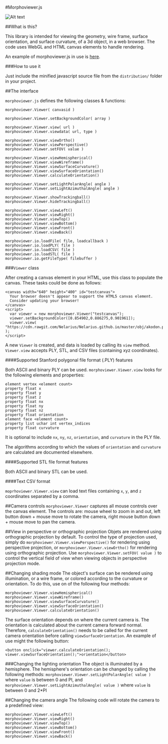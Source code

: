 #Morphoviewer.js

![Alt text](https://cdn.rawgit.com/Nelarius/Morphoviewer/master/images/toothbanner.png "Akodon serrensis")

##What is this?

This library is intended for viewing the geometry, wire frame, surface orientation, and surface curvature, of a
3d object, in a web browser. The code uses WebGL and HTML canvas elements to handle rendering.

An example of morphoviewer.js in use is [here](https://github.com/Nelarius/Nelarius.github.io/blob/master/index.html).

###How to use it

Just include the minified javascript source file from the `distribution/` folder in your project.

##The interface

`morphoviewer.js` defines the following classes & functions:

    morphoviewer.Viewer( canvasid )

    morphoviewer.Viewer.setBackgroundColor( array )

    morphoviewer.Viewer.view( url )
    morphoviewer.Viewer.viewdata( url, type )

    morphoviewer.Viewer.viewOrtho()
    morphoviewer.Viewer.viewPerspective()
    morphoviewer.Viewer.setFOV( value )

    morphoviewer.Viewer.viewHemispherical()
    morphoviewer.Viewer.viewWireframe()
    morphoviewer.Viewer.viewSurfaceCurvature()
    morphoviewer.Viewer.viewSurfaceOrientation()
    morphoviewer.Viewer.calculateOrientation()

    morphoviewer.Viewer.setLightPolarAngle( angle )
    morphoviewer.Viewer.setLightAzimuthalAngle( angle )

    morphoviewer.Viewer.showTrackingball()
    morphoviewer.Viewer.hideTrackingball()

    morphoviewer.Viewer.viewLeft()
    morphoviewer.Viewer.viewRight()
    morphoviewer.Viewer.viewTop()
    morphoviewer.Viewer.viewBottom()
    morphoviewer.Viewer.viewFront()
    morphoviewer.Viewer.viewBack()

    morphoviewer.io.loadFile( file, loadcallback )
    morphoviewer.io.loadPLY( file )
    morphoviewer.io.loadCSV( file )
    morphoviewer.io.loadSTL( file )
    morphoviewer.io.getFileType( filebuffer )

###`Viewer` class

After creating a canvas element in your HTML, use this class to populate the canvas. These tasks could be done
as follows:

    <canvas width="640" height="400" id="testcanvas">
      Your browser doesn't appear to support the HTML5 canvas element.
      Consider updating your browser!
    </canvas>
    <script>
      var viewer = new morphoviewer.Viewer("testcanvas");
      viewer.setBackgroundColor([0.854902,0.886275,0.901961]);
      viewer.view( "https://cdn.rawgit.com/Nelarius/Nelarius.github.io/master/obj/akodon.ply" );
    </script>

A new `Viewer` is created, and data is loaded by calling its `view` method. `Viewer.view` accepts PLY, STL, and CSV
files (containing xyz coordinates).

####Supported Stanford polygonal file format (.PLY) features

Both ASCII and binary PLY can be used. `morphoviewer.Viewer.view` looks for the following elements and properties:

    element vertex <element count>
    property float x
    property float y
    property float z
    property float nx
    property float ny
    property float nz
    property float orientation
    element face <element count>
    property list uchar int vertex_indices
    property float curvature

It is optional to include `nx`, `ny`, `nz`, `orientation`, and `curvature` in the PLY file.

The algorithms according to which the values of `orientation` and `curvature` are calculated are documented elsewhere.

####Supported STL file format features

Both ASCII and binary STL can be used.

####Text CSV format

`moprhoviewer.Viewer.view` can load text files containing `x`, `y`, and `z` coordinates separated by a comma.

##Camera controls
`morphoviewer.Viewer` captures all mouse controls over the canvas element. The controls
are: mouse wheel to zoom in and out, left button down + mouse move to rotate the camera, right mouse button down + 
mouse move to pan the camera.

##View in perspective or orthographic projection
Objets are rendered using orthographic projection by default. To control the type of projection used, simply
do `morphoviewer.Viewer.viewPerspective()` for rendering using perspective projection, or
`morphoviewer.Viewer.viewOrtho()` for rendering using orthographic projection. Use
`morphoviewer.Viewer.setFOV( value )` to control the vertical field of view when viewing objects in perspective
projection mode.

##Changing shading mode
The object's surface can be rendered using illumination, or a wire frame, or colored according to the curvature or
orientation. To do this, use on of the following four methods:

    morphoviewer.Viewer.viewHemispherical()
    morphoviewer.Viewer.viewWireframe()
    morphoviewer.Viewer.viewSurfaceCurvature()
    morphoviewer.Viewer.viewSurfaceOrientation()
    morphoviewer.Viewer.calculateOrientation()

The surface orientation depends on where the current camera is. The orientation is calculated about the current
camera forward normal. Therefore, `calculateOrientation()` needs to be called for the current camera orientation
before calling `viewSurfaceOrientation`. An example of use might the following button:

    <button onclick="viewer.calculateOrientation(); viewer.viewSurfaceOrientation();">orientation</button>

###Changing the lighting orientation
The object is illuminated by a hemisphere. The hemisphere's orientation can be changed by calling the following methods:
`morphoviewer.Viewer.setLightPolarAngle( value )` where `value` is between 0 and PI, and
`morphoviewer.Viewer.setLightAzimuthalAngle( value )` where `value` is between 0 and 2*PI

##Changing the camera angle
The following code will rotate the camera to a predefined view:

    morphoviewer.Viewer.viewLeft()
    morphoviewer.Viewer.viewRight()
    morphoviewer.Viewer.viewTop()
    morphoviewer.Viewer.viewBottom()
    morphoviewer.Viewer.viewFront()
    morphoviewer.Viewer.viewBack()


